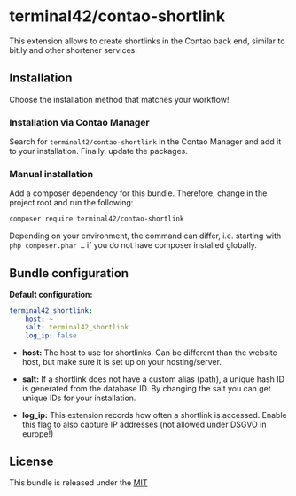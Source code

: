 
# terminal42/contao-shortlink

This extension allows to create shortlinks in the Contao back end,
similar to bit.ly and other shortener services.

## Installation

Choose the installation method that matches your workflow!

### Installation via Contao Manager

Search for `terminal42/contao-shortlink` in the Contao Manager and add it to your installation. Finally, update the
packages.

### Manual installation

Add a composer dependency for this bundle. Therefore, change in the project root and run the following:

```bash
composer require terminal42/contao-shortlink
```

Depending on your environment, the command can differ, i.e. starting with `php composer.phar …` if you do not have
composer installed globally.


## Bundle configuration

**Default configuration:**
```yaml
terminal42_shortlink:
    host: ~
    salt: terminal42_shortlink
    log_ip: false
```

- **host:** The host to use for shortlinks. Can be different than the website host,
    but make sure it is set up on your hosting/server.

- **salt:** If a shortlink does not have a custom alias (path), a unique hash ID is
    generated from the database ID. By changing the salt you can get unique IDs for your
    installation.

- **log_ip:** This extension records how often a shortlink is accessed. Enable this
    flag to also capture IP addresses (not allowed under DSGVO in europe!)


## License

This bundle is released under the [MIT](LICENSE)
